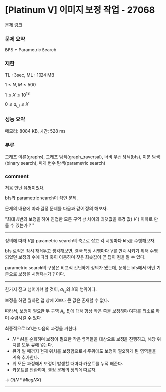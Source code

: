 
# [Platinum V] 이미지 보정 작업 - 27068

[문제 링크](https://www.acmicpc.net/problem/27068)

### 문제 요약

<p> BFS + Parametric Search </p>

### 제한

TL : 3sec, ML : 1024 MB

$1 ≤ N, M ≤ 500$

$1 ≤ X ≤ 10^{18}$

$0 ≤ a_{i,j} ≤ X$ 

### 성능 요약

메모리: 8084 KB, 시간: 528 ms

### 분류

그래프 이론(graphs), 그래프 탐색(graph_traversal), 너비 우선 탐색(bfs), 이분 탐색(binary search), 매개 변수 탐색(parametric search)

### comment

처음 만난 유형이었다.

bfs와 parametric search이 섞인 문제.

문제의 내용에 따라 결정 문제를 다음과 같이 정의 해보자.

"최대 $K$번의 보정을 하여 인접한 모든 구역 쌍 차이의 최댓값을 특정 값( $V$ ) 이하로 만들 수 있는가 ? "

-----------------------------------------------------------------------------------------------------------------------------------------------------------------------

정의에 따라 $V$를 parametric search의 축으로 잡고 각 시행마다 bfs를 수행해보자.

bfs 로직은 잠시 재쳐두고 생각해보면, 결국 특정 시행마다 $V$를 만족 시키기 위해 수행되었던 보정의 수에 따라 축이 이동하며 찾은 최솟값이 곧 답이 됨을 알 수 있다.

parametric search의 구성은 비교적 간단하게 정의가 됐는데, 문제는 bfs에서 어떤 기준으로 보정을 시행하는가 ? 이다.

-----------------------------------------------------------------------------------------------------------------------------------------------------------------------

한가지 짚고 넘어가야 할 것이, $a_{i,j}$와 $X$의 범위이다.

보정을 하던 뭘하던 맵 상에 $X$보다 큰 값은 존재할 수 없다.

따라서, 보정이 필요한 두 구역 $A_i$, $B_i$에 대해 항상 작은 쪽을 보정해야 여파를 최소로 하며 수렴시킬 수 있다.

최종적으로 bfs는 다음의 과정을 거친다.

* $N * M$을 순회하며 보정이 필요한 작은 영역들을 대상으로 보정을 진행하고, 해당 위치를 모두 큐에 넣는다.
* 큐가 빌 때까지 현재 위치를 보정함으로써 주위에도 보정이 필요하게 된 영역들을 계속 추가한다.
* 위 모든 과정에서 보정이 발생할 때마다 카운트를 누적 해준다.
* 카운트를 반환하며, 결정 문제의 정의에 따르자.

-> $O(N * M logN X )$

-----------------------------------------------------------------------------------------------------------------------------------------------------------------------
